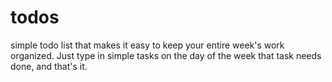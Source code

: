 # todos
simple todo list that makes it easy to keep your entire week's work organized. Just type in simple tasks on the day of the week that task needs done, and that's it.
